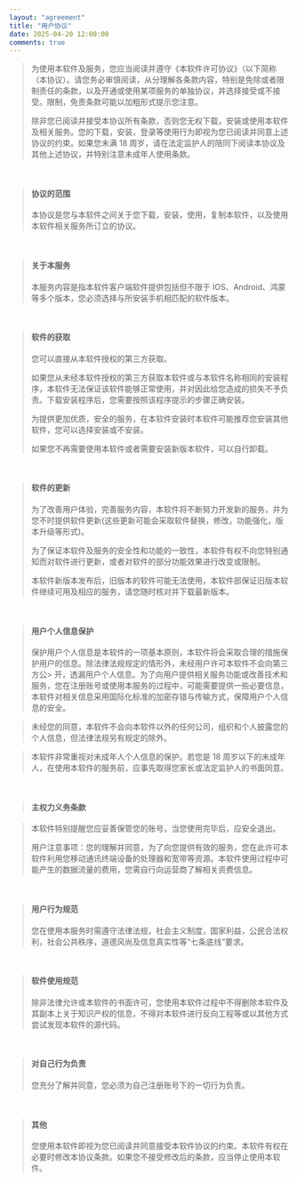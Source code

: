 ```yaml
---
layout: "agreement"
title: "用户协议"
date: 2025-04-20 12:00:00
comments: true
---
```


> 为使用本软件及服务，您应当阅读并遵守《本软件许可协议》（以下简称（本协议）。请您务必审慎阅读，从分理解各条款内容，特别是免除或者限制责任的条款，以及开通或使用某项服务的单独协议，并选择接受或不接受。限制，免责条款可能以加粗形式提示您注意。
>
> 除非您已阅读并接受本协议所有条款，否则您无权下载，安装或使用本软件及相关服务。您的下载，安装，登录等使用行为即视为您已阅读并同意上述协议的约束。如果您未满 18 周岁，请在法定监护人的陪同下阅读本协议及其他上述协议，并特别注意未成年人使用条款。

<br>

> #### 协议的范围
>
> 本协议是您与本软件之间关于您下载，安装，使用，复制本软件，以及使用本软件相关服务所订立的协议。

<br>

> #### 关于本服务
>
> 本服务内容是指本软件客户端软件提供包括但不限于 IOS、Android、鸿蒙等多个版本，您必须选择与所安装手机相匹配的软件版本。

<br>

> #### 软件的获取
>
> 您可以直接从本软件授权的第三方获取。
>
> 如果您从未经本软件授权的第三方获取本软件或与本软件名称相同的安装程序，本软件无法保证该软件能够正常使用，并对因此给您造成的损失不予负责。下载安装程序后，您需要按照该程序提示的步骤正确安装。
>
> 为提供更加优质，安全的服务，在本软件安装时本软件可能推荐您安装其他软件，您可以选择安装或不安装。
>
> 如果您不再需要使用本软件或者需要安装新版本软件，可以自行卸载。

<br>

> #### 软件的更新
>
> 为了改善用户体验，完善服务内容，本软件将不断努力开发新的服务，并为您不时提供软件更新(这些更新可能会采取软件替换，修改，功能强化，版本升级等形式)。
>
> 为了保证本软件及服务的安全性和功能的一致性，本软件有权不向您特别通知而对软件进行更新，或者对软件的部分功能效果进行改变或限制。
>
> 本软件新版本发布后，旧版本的软件可能无法使用，本软件部保证旧版本软件继续可用及相应的服务，请您随时核对并下载最新版本。

<br>

> #### 用户个人信息保护
>
> 保护用户个人信息是本软件的一项基本原则，本软件将会采取合理的措施保护用户的信息。除法律法规规定的情形外，未经用户许可本软件不会向第三方公> 开，透漏用户个人信息。为了向用户提供相关服务功能或改善技术和服务，您在注册账号或使用本服务的过程中，可能需要提供一些必要信息，本软件对相关信息采用国际化标准的加密存错与传输方式，保障用户个人信息的安全。

> 未经您的同意，本软件不会向本软件以外的任何公司，组织和个人披露您的个人信息，但法律法规另有规定的除外。

> 本软件非常重视对未成年人个人信息的保护。若您是 18 周岁以下的未成年人，在使用本软件的服务前，应事先取得您家长或法定监护人的书面同意。

<br>

> #### 主权力义务条款

> 本软件特别提醒您应妥善保管您的账号，当您使用完毕后，应安全退出。
>
> 用户注意事项：您的理解并同意，为了向您提供有效的服务，您在此许可本软件利用您移动通讯终端设备的处理器和宽带等资源。本软件使用过程中可能产生的数据流量的费用，您需自行向运营商了解相关资费信息。

<br>

> #### 用户行为规范
>
> 您在使用本服务时需遵守法律法规，社会主义制度，国家利益，公民合法权利，社会公共秩序，道德风尚及信息真实性等“七条底线“要求。

<br>

> #### 软件使用规范
>
> 除非法律允许或本软件的书面许可，您使用本软件过程中不得删除本软件及其副本上关于知识产权的信息，不得对本软件进行反向工程等或以其他方式尝试发现本软件的源代码。

<br>

> #### 对自己行为负责
>
> 您充分了解并同意，您必须为自己注册账号下的一切行为负责。

<br>

> #### 其他
>
> 您使用本软件即视为您已阅读并同意接受本软件协议的约束。本软件有权在必要时修改本协议条款。如果您不接受修改后的条款，应当停止使用本软件。

<style>
  body .main .column,
  body .main .page .post-block .post-header .post-meta-container,
  body .main .page .breadcrumb,
  body .footer,
  body .toggle {
    display: none !important;
  }
</style>
